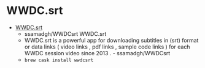 # WWDC.srt
- [WWDC.srt](https://github.com/ssamadgh/WWDCsrt)
  -  ssamadgh/WWDCsrt WWDC.srt
  - WWDC.srt is a powerful app for downloading subtitles in (srt) format or data links ( video links , pdf links , sample code links ) for each WWDC session video since 2013 . - ssamadgh/WWDCsrt
  - `brew cask install wwdcsrt`

